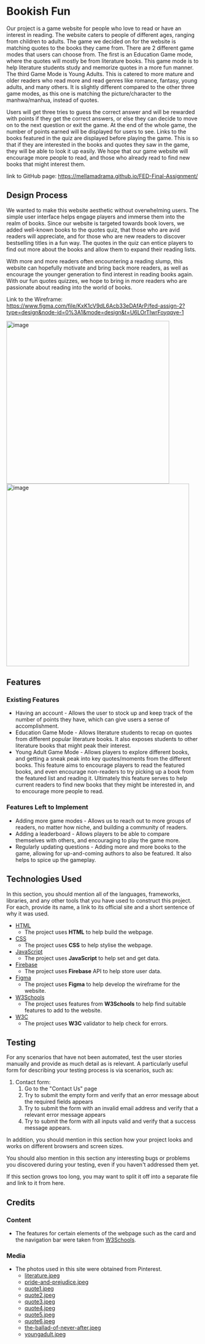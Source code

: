 # Bookish Fun

Our project is a game website for people who love to read or have an interest in reading. The website caters to people of different ages, ranging from children to adults. The game we decided on for the website is matching quotes to the books they came from. There are 2 different game modes that users can choose from. The first is an Education Game mode, where the quotes will mostly be from literature books. This game mode is to help literature students study and memorize quotes in a more fun manner. The third Game Mode is Young Adults. This is catered to more mature and older readers who read more and read genres like romance, fantasy, young adults, and many others. It is slightly different compared to the other three game modes, as this one is matching the picture/character to the manhwa/manhua, instead of quotes.

Users will get three tries to guess the correct answer and will be rewarded with points if they get the correct answers, or else they can decide to move on to the next question or exit the game. At the end of the whole game, the number of points earned will be displayed for users to see. Links to the books featured in the quiz are displayed before playing the game. This is so that if they are interested in the books and quotes they saw in the game, they will be able to look it up easily. We hope that our game website will encourage more people to read, and those who already read to find new books that might interest them.

link to GitHub page: https://mellamadrama.github.io/FED-Final-Assignment/

## Design Process

We wanted to make this website aesthetic without overwhelming users. The simple user interface helps engage players and immerse them into the realm of books. Since our website is targeted towards book lovers, we added well-known books to the quotes quiz, that those who are avid readers will appreciate, and for those who are new readers to discover bestselling titles in a fun way. The quotes in the quiz can entice players to find out more about the books and allow them to expand their reading lists.

With more and more readers often encountering a reading slump, this website can hopefully motivate and bring back more readers, as well as encourage the younger generation to find interest in reading books again. With our fun quotes quizzes, we hope to bring in more readers who are passionate about reading into the world of books. 

Link to the Wireframe:
https://www.figma.com/file/KxK1cV9dL6Acb33eDAfArP/fed-assign-2?type=design&node-id=0%3A1&mode=design&t=U6LOrTIwrFoyqqye-1 

<img width="424" alt="image" src="https://github.com/mellamadrama/FED-Final-Assignment/assets/148025168/0b1a0eea-6c71-49d4-83c2-6b71c20e19b3">
<img width="476" alt="image" src="https://github.com/mellamadrama/FED-Final-Assignment/assets/148025168/0ced6ca0-8d81-49a7-88f0-aa64f2fb6ac3">

## Features
 
### Existing Features
- Having an account - Allows the user to stock up and keep track of the number of points they have, which can give users a sense of accomplishment. 
- Education Game Mode - Allows literature students to recap on quotes from different popular literature books. It also exposes students to other literature books that might peak their interest.
- Young Adult Game Mode - Allows players to explore different books, and getting a sneak peak into key quotes/moments from the different books. This feature aims to encourage players to read the featured books, and even encourage non-readers to try picking up a book from the featured list and reading it. Ultimately this feature serves to help current readers to find new books that they might be interested in, and to encourage more people to read.

### Features Left to Implement
- Adding more game modes - Allows us to reach out to more groups of readers, no matter how niche, and building a community of readers.
- Adding a leaderboard - Allows players to be able to compare themselves with others, and encouraging to play the game more.
- Regularly updating questions - Adding more and more books to the game, allowing for up-and-coming authors to also be featured. It also helps to spice up the gameplay.

## Technologies Used

In this section, you should mention all of the languages, frameworks, libraries, and any other tools that you have used to construct this project. For each, provide its name, a link to its official site and a short sentence of why it was used.

- [HTML]([https://html.com/](https://html.spec.whatwg.org/))
    - The project uses **HTML** to help build the webpage.
- [CSS](https://www.w3.org/Style/CSS/)
    - The project uses **CSS** to help stylise the webpage.
- [JavaScript](https://262.ecma-international.org/)
    - The project uses **JavaScript** to help set and get data.
- [Firebase](https://firebase.google.com/)
    - The project uses **Firebase** API to help store user data.
- [Figma](https://www.figma.com/)
    - The project uses **Figma** to help develop the wireframe for the website.
- [W3Schools](https://www.w3schools.com/)
    - The project uses features from **W3Schools** to help find suitable features to add to the website.
- [W3C](https://www.w3.org/)
    - The project uses **W3C** validator to help check for errors.


## Testing

For any scenarios that have not been automated, test the user stories manually and provide as much detail as is relevant. A particularly useful form for describing your testing process is via scenarios, such as:

1. Contact form:
    1. Go to the "Contact Us" page
    2. Try to submit the empty form and verify that an error message about the required fields appears
    3. Try to submit the form with an invalid email address and verify that a relevant error message appears
    4. Try to submit the form with all inputs valid and verify that a success message appears.

In addition, you should mention in this section how your project looks and works on different browsers and screen sizes.

You should also mention in this section any interesting bugs or problems you discovered during your testing, even if you haven't addressed them yet.

If this section grows too long, you may want to split it off into a separate file and link to it from here.

## Credits

### Content
- The features for certain elements of the webpage such as the card and the navigation bar were taken from [W3Schools](https://www.w3schools.com/).

### Media
- The photos used in this site were obtained from Pinterest.
  - [literature.jpeg](https://www.pinterest.com/pin/23995810508241041/)
  - [pride-and-prejudice.jpeg](https://www.pinterest.com/pin/10625749115455865/)
  - [quote1.jpeg](https://www.pinterest.com/pin/10203536649667322/)
  - [quote2.jpeg](https://www.pinterest.com/pin/563018695508648/)
  - [quote3.jpeg](https://www.pinterest.com/pin/844493672121738/)
  - [quote4.jpeg](https://www.pinterest.com/pin/793759503099415951/)
  - [quote5.jpeg](https://www.pinterest.com/pin/774124929340331/)
  - [quote6.jpeg](https://www.pinterest.com/pin/1196337390806323/)
  - [the-ballad-of-never-after.jpeg](https://www.pinterest.com/pin/204069426868075388/)
  - [youngadult.jpeg](https://www.pinterest.com/pin/1002473198287350238/)
